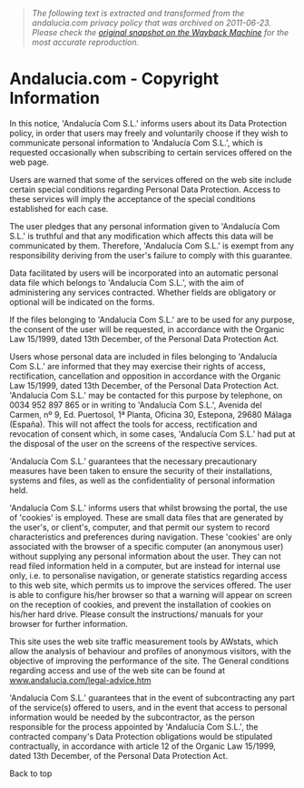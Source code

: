 > *The following text is extracted and transformed from the andalucia.com privacy policy that was archived on 2011-06-23. Please check the [original snapshot on the Wayback Machine](https://web.archive.org/web/20110623114440id_/http%3A//www.andalucia.com/privacy-policy.htm) for the most accurate reproduction.*

# Andalucia.com - Copyright Information

  


In this notice, 'Andalucía Com S.L.' informs users about its Data Protection policy, in order that users may freely and voluntarily choose if they wish to communicate personal information to 'Andalucía Com S.L.', which is requested occasionally when subscribing to certain services offered on the web page. 

Users are warned that some of the services offered on the web site include certain special conditions regarding Personal Data Protection. Access to these services will imply the acceptance of the special conditions established for each case. 

The user pledges that any personal information given to 'Andalucía Com S.L.' is truthful and that any modification which affects this data will be communicated by them. Therefore, 'Andalucía Com S.L.' is exempt from any responsibility deriving from the user's failure to comply with this guarantee. 

Data facilitated by users will be incorporated into an automatic personal data file which belongs to 'Andalucía Com S.L.', with the aim of administering any services contracted. Whether fields are obligatory or optional will be indicated on the forms. 

If the files belonging to 'Andalucía Com S.L.' are to be used for any purpose, the consent of the user will be requested, in accordance with the Organic Law 15/1999, dated 13th December, of the Personal Data Protection Act. 

Users whose personal data are included in files belonging to 'Andalucía Com S.L.' are informed that they may exercise their rights of access, rectification, cancellation and opposition in accordance with the Organic Law 15/1999, dated 13th December, of the Personal Data Protection Act. 'Andalucía Com S.L.' may be contacted for this purpose by telephone, on 0034 952 897 865 or in writing to 'Andalucía Com S.L.', Avenida del Carmen, nº 9, Ed. Puertosol, 1ª Planta, Oficina 30, Estepona, 29680 Málaga (España). This will not affect the tools for access, rectification and revocation of consent which, in some cases, 'Andalucía Com S.L.' had put at the disposal of the user on the screens of the respective services. 

  


'Andalucía Com S.L.' guarantees that the necessary precautionary measures have been taken to ensure the security of their installations, systems and files, as well as the confidentiality of personal information held. 

'Andalucía Com S.L.' informs users that whilst browsing the portal, the use of 'cookies' is employed. These are small data files that are generated by the user's, or client's, computer, and that permit our system to record characteristics and preferences during navigation. These 'cookies' are only associated with the browser of a specific computer (an anonymous user) without supplying any personal information about the user. They can not read filed information held in a computer, but are instead for internal use only, i.e. to personalise navigation, or generate statistics regarding access to this web site, which permits us to improve the services offered. The user is able to configure his/her browser so that a warning will appear on screen on the reception of cookies, and prevent the installation of cookies on his/her hard drive. Please consult the instructions/ manuals for your browser for further information. 

This site uses the web site traffic measurement tools by AWstats, which allow the analysis of behaviour and profiles of anonymous visitors, with the objective of improving the performance of the site. The General conditions regarding access and use of the web site can be found at www.andalucia.com/legal-advice.htm 

'Andalucía Com S.L.' guarantees that in the event of subcontracting any part of the service(s) offered to users, and in the event that access to personal information would be needed by the subcontractor, as the person responsible for the process appointed by 'Andalucía Com S.L.', the contracted company's Data Protection obligations would be stipulated contractually, in accordance with article 12 of the Organic Law 15/1999, dated 13th December, of the Personal Data Protection Act. 

  


  
Back to top
